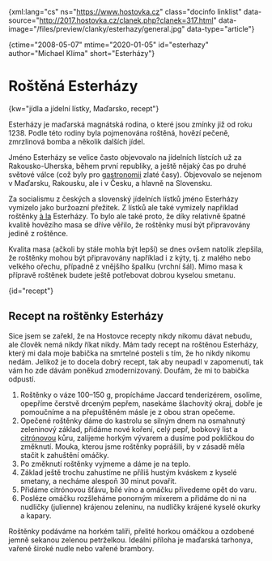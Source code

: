 
{xml:lang="cs" ns="https://www.hostovka.cz" class="docinfo linklist" data-source="http://2017.hostovka.cz/clanek.php?clanek=317.html" data-image="/files/preview/clanky/esterhazy/general.jpg" data-type="article"}

{ctime="2008-05-07" mtime="2020-01-05" id="esterhazy" author="Michael Klíma" short="Esterházy"}

# Roštěná Esterházy

{kw="jídla a jídelní lístky, Maďarsko, recept"}

Esterházy je maďarská magnátská rodina, o které jsou zmínky již od roku 1238. Podle této rodiny byla pojmenována roštěná, hovězí pečeně, zmrzlinová bomba a několik dalších jídel.

Jméno Esterházy se velice často objevovalo na jídelních lístcích už za Rakousko-Uherska, během první republiky, a ještě nějaký čas po druhé světové válce (což byly pro [gastronomii][1] zlaté časy). Objevovalo se nejenom v Maďarsku, Rakousku, ale i v Česku, a hlavně na Slovensku.

Za socialismu z českých a slovenský jídelních lístků jméno Esterházy vymizelo jako buržoazní přežitek. Z lístků ale také vymizely například roštěnky [à la][2] Esterházy. To bylo ale také proto, že díky relativně špatné kvalitě hovězího masa se dříve věřilo, že roštěnky musí být připravovány jedině z roštěnce.

Kvalita masa (ačkoli by stále mohla být lepší) se dnes ovšem natolik zlepšila, že roštěnky mohou být připravovány například i z kýty, tj. z malého nebo velkého ořechu, případně z vnějšího špalíku (vrchní šál). Mimo masa k přípravě roštěnek budete ještě potřebovat dobrou kyselou smetanu.

{id="recept"}

## Recept na roštěnky Esterházy

Sice jsem se zařekl, že na Hostovce recepty nikdy nikomu dávat nebudu, ale člověk nemá nikdy říkat nikdy. Mám tady recept na roštěnou Esterházy, který mi dala moje babička na smrtelné posteli s tím, že ho nikdy nikomu nedám. Jelikož je to docela dobrý recept, tak aby neupadl v zapomenutí, tak vám ho zde dávám poněkud zmodernizovaný. Doufám, že mi to babička odpustí.

  1. Roštěnky o váze 100–150 g, propícháme Jaccard tenderizérem, osolíme, opepříme čerstvě drceným pepřem, nasekáme šlachovitý okraj, dobře je pomoučníme a na přepuštěném másle je z obou stran opečeme.
  2. Opečené roštěnky dáme do kastrolu se silným dnem na osmahnutý zeleninový základ, přidáme nové koření, celý pepř, bobkový list a [citrónovou][3] kůru, zalijeme horkým vývarem a dusíme pod pokličkou do změknutí. Mouka, kterou jsme roštěnky poprášili, by v zásadě měla stačit k zahuštění omáčky.
  3. Po změknutí roštěnky vyjmeme a dáme je na teplo.
  4. Základ ještě trochu zahustíme ne příliš hustým kváskem z kyselé smetany, a necháme alespoň 30 minut povařit.
  5. Přidáme citrónovou šťávu, bílé víno a omáčku přivedeme opět do varu.
  6. Posléze omáčku rozšleháme ponorným mixerem a přidáme do ni na nudličky (julienne) krájenou zeleninu, na nudličky krájené kyselé okurky a kapary.

Roštěnky podáváme na horkém talíři, přelité horkou omáčkou a ozdobené jemně sekanou zelenou petrželkou. Ideální příloha je maďarská tarhonya, vařené široké nudle nebo vařené brambory.

 [1]: /gastronomie
 [2]: /a_la
 [3]: /citrony

